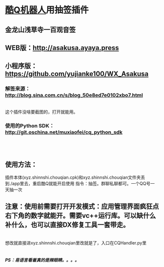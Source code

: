 # [酷Q机器人](https://cqp.cc/forum.php)用抽签插件
## 金龙山浅草寺一百观音签

## WEB版：http://asakusa.ayaya.press
## 小程序版：https://github.com/yujianke100/WX_Asakusa

### 解签来源：http://blog.sina.com.cn/s/blog_50e8ed7e0102xbo7.html

<br>
这个插件没啥要截图的，打开就能用。
<br>

### 使用的Python SDK：http://git.oschina.net/muxiaofei/cq_python_sdk

<br>
<br>


## 使用方法：
插件本体(xyz.shinnshi.chouqian.cpk)和xyz.shinnshi.chouqian文件夹丢到./app里去，重启酷Q就能开启使用
指令：抽签。群聊私聊都可。一个QQ号一天抽一次

## 注意：使用前需要打开开发模式：应用管理界面疯狂点右下角的数字就能开。需要vc++运行库。可以缺什么补什么，也可以直接DX修复工具一套带走。



<br>
想改就直接进xyz.shinnshi.chouqian里改就是了，入口在CQHandler.py里


<br>
<br>

##### PS：易语言看着真的是辣眼睛。。。。
